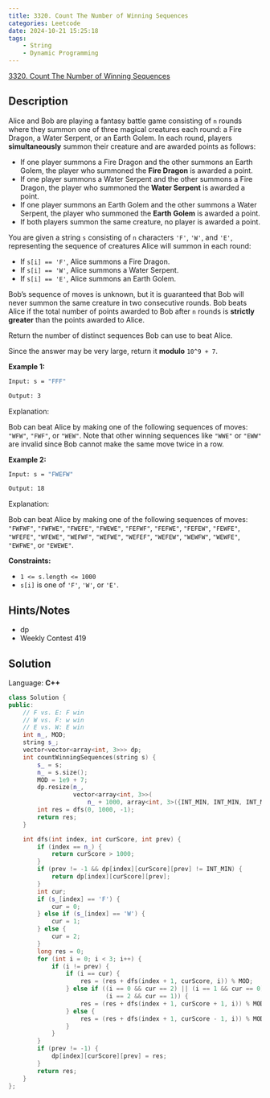 ```yaml
---
title: 3320. Count The Number of Winning Sequences
categories: Leetcode
date: 2024-10-21 15:25:18
tags:
    - String
    - Dynamic Programming
---
```


[3320. Count The Number of Winning Sequences](https://leetcode.com/problems/count-the-number-of-winning-sequences/description/)

## Description

Alice and Bob are playing a fantasy battle game consisting of `n` rounds where they summon one of three magical creatures each round: a Fire Dragon, a Water Serpent, or an Earth Golem. In each round, players **simultaneously**  summon their creature and are awarded points as follows:

- If one player summons a Fire Dragon and the other summons an Earth Golem, the player who summoned the **Fire Dragon**  is awarded a point.
- If one player summons a Water Serpent and the other summons a Fire Dragon, the player who summoned the **Water Serpent**  is awarded a point.
- If one player summons an Earth Golem and the other summons a Water Serpent, the player who summoned the **Earth Golem**  is awarded a point.
- If both players summon the same creature, no player is awarded a point.

You are given a string `s` consisting of `n` characters `'F'`, `'W'`, and `'E'`, representing the sequence of creatures Alice will summon in each round:

- If `s[i] == 'F'`, Alice summons a Fire Dragon.
- If `s[i] == 'W'`, Alice summons a Water Serpent.
- If `s[i] == 'E'`, Alice summons an Earth Golem.

Bob’s sequence of moves is unknown, but it is guaranteed that Bob will never summon the same creature in two consecutive rounds. Bob beats Alice if the total number of points awarded to Bob after `n` rounds is **strictly greater**  than the points awarded to Alice.

Return the number of distinct sequences Bob can use to beat Alice.

Since the answer may be very large, return it **modulo**  `10^9 + 7`.

**Example 1:**

```bash
Input: s = "FFF"

Output: 3
```

Explanation:

Bob can beat Alice by making one of the following sequences of moves: `"WFW"`, `"FWF"`, or `"WEW"`. Note that other winning sequences like `"WWE"` or `"EWW"` are invalid since Bob cannot make the same move twice in a row.

**Example 2:**

```bash
Input: s = "FWEFW"

Output: 18
```

Explanation:

Bob can beat Alice by making one of the following sequences of moves: `"FWFWF"`, `"FWFWE"`, `"FWEFE"`, `"FWEWE"`, `"FEFWF"`, `"FEFWE"`, `"FEFEW"`, `"FEWFE"`, `"WFEFE"`, `"WFEWE"`, `"WEFWF"`, `"WEFWE"`, `"WEFEF"`, `"WEFEW"`, `"WEWFW"`, `"WEWFE"`, `"EWFWE"`, or `"EWEWE"`.

**Constraints:**

- `1 <= s.length <= 1000`
- `s[i]` is one of `'F'`, `'W'`, or `'E'`.

## Hints/Notes

- dp
- Weekly Contest 419

## Solution

Language: **C++**

```C++
class Solution {
public:
    // F vs. E: F win
    // W vs. F: w win
    // E vs. W: E win
    int n_, MOD;
    string s_;
    vector<vector<array<int, 3>>> dp;
    int countWinningSequences(string s) {
        s_ = s;
        n_ = s.size();
        MOD = 1e9 + 7;
        dp.resize(n_,
                  vector<array<int, 3>>(
                      n_ + 1000, array<int, 3>({INT_MIN, INT_MIN, INT_MIN})));
        int res = dfs(0, 1000, -1);
        return res;
    }

    int dfs(int index, int curScore, int prev) {
        if (index == n_) {
            return curScore > 1000;
        }
        if (prev != -1 && dp[index][curScore][prev] != INT_MIN) {
            return dp[index][curScore][prev];
        }
        int cur;
        if (s_[index] == 'F') {
            cur = 0;
        } else if (s_[index] == 'W') {
            cur = 1;
        } else {
            cur = 2;
        }
        long res = 0;
        for (int i = 0; i < 3; i++) {
            if (i != prev) {
                if (i == cur) {
                    res = (res + dfs(index + 1, curScore, i)) % MOD;
                } else if ((i == 0 && cur == 2) || (i == 1 && cur == 0) ||
                           (i == 2 && cur == 1)) {
                    res = (res + dfs(index + 1, curScore + 1, i)) % MOD;
                } else {
                    res = (res + dfs(index + 1, curScore - 1, i)) % MOD;
                }
            }
        }
        if (prev != -1) {
            dp[index][curScore][prev] = res;
        }
        return res;
    }
};
```
